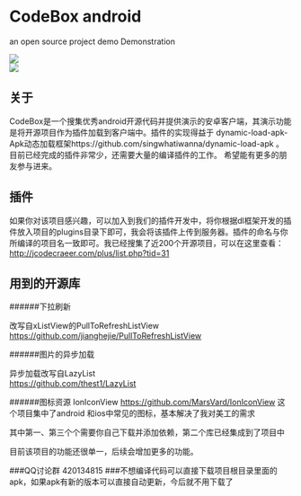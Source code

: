 CodeBox android
=======

an open source project demo Demonstration

![](https://github.com/jianghejie/CodeBox/blob/master/screenshots/654654646.gif)  
![](https://github.com/jianghejie/CodeBox/blob/master/screenshots/device-2014-12-06-160357.png)  
 

关于
------- 
CodeBox是一个搜集优秀android开源代码并提供演示的安卓客户端，其演示功能是将开源项目作为插件加载到客户端中。插件的实现得益于
dynamic-load-apk-Apk动态加载框架https://github.com/singwhatiwanna/dynamic-load-apk   。
目前已经完成的插件非常少，还需要大量的编译插件的工作。
希望能有更多的朋友参与进来。

插件
-------
如果你对该项目感兴趣，可以加入到我们的插件开发中，将你根据dl框架开发的插件放入项目的plugins目录下即可，我会将该插件上传到服务器。插件的命名与你所编译的项目名一致即可。我已经搜集了近200个开源项目，可以在这里查看：http://jcodecraeer.com/plus/list.php?tid=31 



用到的开源库
------- 
######下拉刷新

改写自xListView的PullToRefreshListView   
https://github.com/jianghejie/PullToRefreshListView 

######图片的异步加载

异步加载改写自LazyList  
https://github.com/thest1/LazyList

######图标资源
IonIconView 
https://github.com/MarsVard/IonIconView
这个项目集中了android 和ios中常见的图标，基本解决了我对美工的需求

其中第一、第三个个需要你自己下载并添加依赖，第二个库已经集成到了项目中

目前该项目的功能还很单一，后续会增加更多的功能。

###QQ讨论群 420134815
###不想编译代码可以直接下载项目根目录里面的apk，如果apk有新的版本可以直接自动更新，今后就不用下载了
